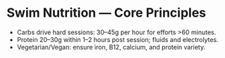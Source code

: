 # Swim Nutrition — Core Principles
- Carbs drive hard sessions: 30–45g per hour for efforts >60 minutes.
- Protein 20–30g within 1–2 hours post session; fluids and electrolytes.
- Vegetarian/Vegan: ensure iron, B12, calcium, and protein variety.
